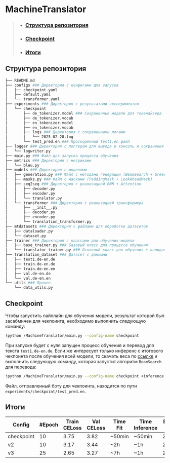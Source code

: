 # MachineTranslator
<hline>

> * ### [Структура репозитория](#struct)
> * ### [Checkpoint](#checkpoint)
> * ### [Итоги](#results)

<h2 name='struct'> Структура репозитория </h2>

```bash
├── README.md
├── configs ### Директория с конфигами для запуска
│   ├── checkpoint.yaml
│   ├── default.yaml
│   └── transformer.yaml
├── experiments ### Директория с результатами экспериментов
│   └── checkpoint
│       ├── de_tokenizer.model ### Сохраненные модели для токенайзера
│       ├── de_tokenizer.vocab
│       ├── en_tokenizer.model
│       ├── en_tokenizer.vocab
│       ├── logs ### Директория с сохраненными логами
│       │   └── 2025-02-28.log
│       └── test_pred.en ### Проскоренный test1.en файл
├── logger ### Директория с логгером для вывода в консоль и сохранения в .log файл
│   └── logwriter.py
├── main.py ### Файл для запуска процесса обучения
├── metrics ### Директория с метриками 
│   └── bleu.py
├── models ### Директория с моделями 
│   ├── generation.py ### Файл с методами генерации (BeamSearch + GreedyDecode)
│   ├── masks.py ### Файл с масками (PaddingMask + LookAheadMask)
│   ├── seq2seq ### Директория с реализацией RNN + Attention
│   │   ├── decoder.py
│   │   ├── encoder.py
│   │   └── translator.py
│   └── transformer ### Директория с реализацией трансформера 
│       ├── __init__.py
│       ├── decoder.py
│       ├── encoder.py
│       └── translation_transformer.py
├── mtdatasets ### Директория с файлами для обработки датасетов
│   ├── dataloader.py
│   └── dataset.py
├── trainer ### Директория с классами для обучения модели 
│   ├── base_trainer.py ### Базовый класс для процесса обучения 
│   └── translator_trainer.py ### Основной класс для обучения + валидации модели 
├── translation_dataset ### Датасет с данными
│   ├── test1.de-en.de
│   ├── train.de-en.de
│   ├── train.de-en.en
│   ├── val.de-en.de
│   └── val.de-en.en
└── utils ### Прочее 
    └── data_utils.py
```

<h2 name='checkpoint'>Checkpoint</h2>

Чтобы запустить пайплайн для обучения модели, результат которой был засабмичен для чекпоинта, необходимо выполнить следующую команду:

```bash
!python /MachineTranslator/main.py --config-name checkpoint
```
При запуске будет с нуля запущен процесс обучения и перевод для текста <code>test1.de-en.de</code>. Если же интересует только инференс с итогового 
чекпоинта после обучения всей модели, то скачать веса по [ссылке](https://disk.yandex.ru/d/SVKlu13hjUE_Og) и выполнить следующую команду, которая запустит алгоритм <code>BeamSearch</code> для перевода:

```bash
!python /MachineTranslator/main.py --config-name checkpoint +inference.test_path=/MachineTranslator/experiments/checkpoint/checkpoint_checkpoint.pth +inference.inference_mode=True
```

Файл, отправленный боту для чекпоинта, находится по пути <code>experiments/checkpoint/test_pred.en</code>. 

<h2 name='results'>Итоги</h2>

|    Config   |  #Epoch  | Train CELoss | Val CELoss | Time Fit | Time Inference | BLEU test | 
|-------------|----------|--------------|------------|----------|----------------|-----------|
|  checkpoint |    10    |      3.75    |    3.82    |  ~50min  |     ~50min     |   20.66   |
|      v2     |    10    |      3.17    |    3.44    |   ~2h    |      ~1h       |   25.78   |
|      v3     |    25    |      2.65    |    3.27    |   ~7h    |      ~1h       |   29.1    |

